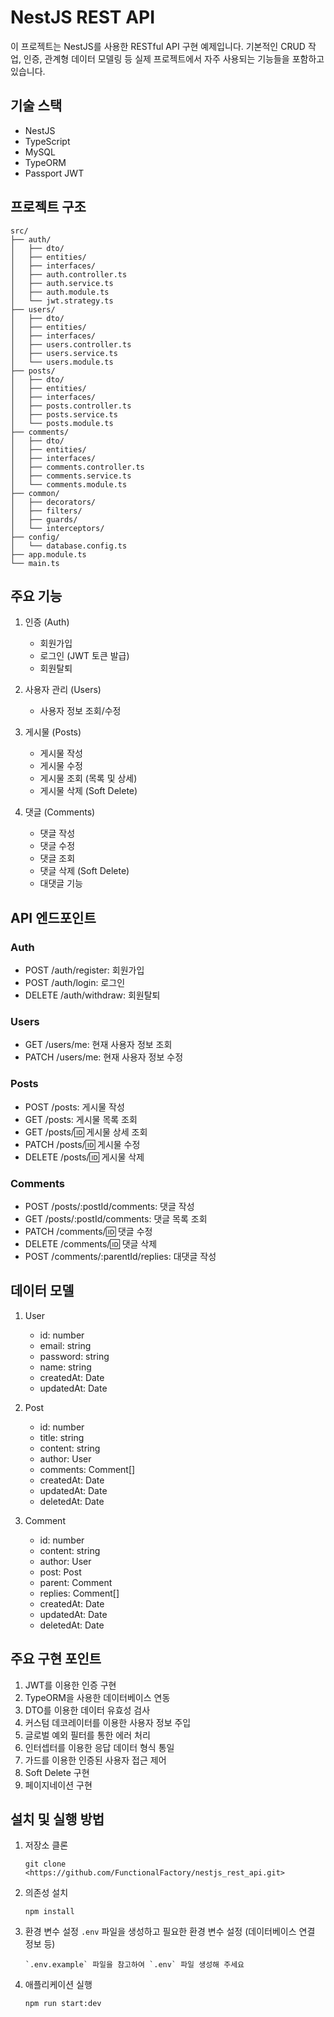 # NestJS REST API

이 프로젝트는 NestJS를 사용한 RESTful API 구현 예제입니다. 기본적인 CRUD 작업, 인증, 관계형 데이터 모델링 등 실제 프로젝트에서 자주 사용되는 기능들을 포함하고 있습니다.

## 기술 스택

- NestJS
- TypeScript
- MySQL
- TypeORM
- Passport JWT

## 프로젝트 구조

```
src/
├── auth/
│   ├── dto/
│   ├── entities/
│   ├── interfaces/
│   ├── auth.controller.ts
│   ├── auth.service.ts
│   ├── auth.module.ts
│   └── jwt.strategy.ts
├── users/
│   ├── dto/
│   ├── entities/
│   ├── interfaces/
│   ├── users.controller.ts
│   ├── users.service.ts
│   └── users.module.ts
├── posts/
│   ├── dto/
│   ├── entities/
│   ├── interfaces/
│   ├── posts.controller.ts
│   ├── posts.service.ts
│   └── posts.module.ts
├── comments/
│   ├── dto/
│   ├── entities/
│   ├── interfaces/
│   ├── comments.controller.ts
│   ├── comments.service.ts
│   └── comments.module.ts
├── common/
│   ├── decorators/
│   ├── filters/
│   ├── guards/
│   └── interceptors/
├── config/
│   └── database.config.ts
├── app.module.ts
└── main.ts
```


## 주요 기능

1. 인증 (Auth)
   - 회원가입
   - 로그인 (JWT 토큰 발급)
   - 회원탈퇴

2. 사용자 관리 (Users)
   - 사용자 정보 조회/수정

3. 게시물 (Posts)
   - 게시물 작성
   - 게시물 수정
   - 게시물 조회 (목록 및 상세)
   - 게시물 삭제 (Soft Delete)

4. 댓글 (Comments)
   - 댓글 작성
   - 댓글 수정
   - 댓글 조회
   - 댓글 삭제 (Soft Delete)
   - 대댓글 기능

## API 엔드포인트

### Auth
- POST /auth/register: 회원가입
- POST /auth/login: 로그인
- DELETE /auth/withdraw: 회원탈퇴

### Users
- GET /users/me: 현재 사용자 정보 조회
- PATCH /users/me: 현재 사용자 정보 수정

### Posts
- POST /posts: 게시물 작성
- GET /posts: 게시물 목록 조회
- GET /posts/:id: 게시물 상세 조회
- PATCH /posts/:id: 게시물 수정
- DELETE /posts/:id: 게시물 삭제

### Comments
- POST /posts/:postId/comments: 댓글 작성
- GET /posts/:postId/comments: 댓글 목록 조회
- PATCH /comments/:id: 댓글 수정
- DELETE /comments/:id: 댓글 삭제
- POST /comments/:parentId/replies: 대댓글 작성

## 데이터 모델

1. User
   - id: number
   - email: string
   - password: string
   - name: string
   - createdAt: Date
   - updatedAt: Date

2. Post
   - id: number
   - title: string
   - content: string
   - author: User
   - comments: Comment[]
   - createdAt: Date
   - updatedAt: Date
   - deletedAt: Date

3. Comment
   - id: number
   - content: string
   - author: User
   - post: Post
   - parent: Comment
   - replies: Comment[]
   - createdAt: Date
   - updatedAt: Date
   - deletedAt: Date

## 주요 구현 포인트

1. JWT를 이용한 인증 구현
2. TypeORM을 사용한 데이터베이스 연동
3. DTO를 이용한 데이터 유효성 검사
4. 커스텀 데코레이터를 이용한 사용자 정보 주입
5. 글로벌 예외 필터를 통한 에러 처리
6. 인터셉터를 이용한 응답 데이터 형식 통일
7. 가드를 이용한 인증된 사용자 접근 제어
8. Soft Delete 구현
9. 페이지네이션 구현

## 설치 및 실행 방법

1. 저장소 클론
   ```
   git clone <https://github.com/FunctionalFactory/nestjs_rest_api.git>
   ```

2. 의존성 설치
   ```
   npm install
   ```

3. 환경 변수 설정
   `.env` 파일을 생성하고 필요한 환경 변수 설정 (데이터베이스 연결 정보 등)
   ```
   `.env.example` 파일을 참고하여 `.env` 파일 생성해 주세요
   ```

4. 애플리케이션 실행
   ```
   npm run start:dev
   ```

